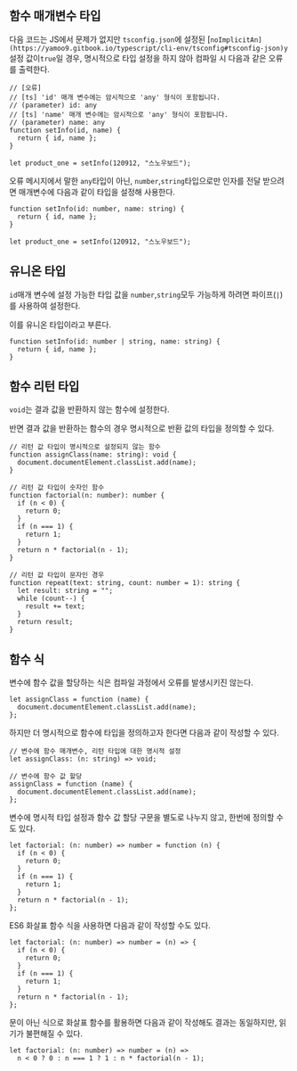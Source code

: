 ## 함수 매개변수 타입

다음 코드는 JS에서 문제가 없지만 `tsconfig.json`에 설정된 [`noImplicitAn](https://yamoo9.gitbook.io/typescript/cli-env/tsconfig#tsconfig-json)y`설정 값이`true`일 경우, 명시적으로 타입 설정을 하지 않아 컴파일 시 다음과 같은 오류를 출력한다.

```tsx
// [오류]
// [ts] 'id' 매개 변수에는 암시적으로 'any' 형식이 포함됩니다.
// (parameter) id: any
// [ts] 'name' 매개 변수에는 암시적으로 'any' 형식이 포함됩니다.
// (parameter) name: any
function setInfo(id, name) {
  return { id, name };
}

let product_one = setInfo(120912, "스노우보드");
```

오류 메시지에서 말한 `any`타입이 아닌, `number`,`string`타입으로만 인자를 전달 받으려면 매개변수에 다음과 같이 타입을 설정해 사용한다.

```tsx
function setInfo(id: number, name: string) {
  return { id, name };
}

let product_one = setInfo(120912, "스노우보드");
```

## 유니온 타입

`id`매개 변수에 설정 가능한 타입 값을 `number`,`string`모두 가능하게 하려면 파이프(`|`)를 사용하여 설정한다.

이를 유니온 타입이라고 부른다.

```tsx
function setInfo(id: number | string, name: string) {
  return { id, name };
}
```

## 함수 리턴 타입

`void`는 결과 값을 반환하지 않는 함수에 설정한다.

반면 결과 값을 반환하는 함수의 경우 명시적으로 반환 값의 타입을 정의할 수 있다.

```tsx
// 리턴 값 타입이 명시적으로 설정되지 않는 함수
function assignClass(name: string): void {
  document.documentElement.classList.add(name);
}

// 리턴 값 타입이 숫자인 함수
function factorial(n: number): number {
  if (n < 0) {
    return 0;
  }
  if (n === 1) {
    return 1;
  }
  return n * factorial(n - 1);
}

// 리턴 값 타입이 문자인 경우
function repeat(text: string, count: number = 1): string {
  let result: string = "";
  while (count--) {
    result += text;
  }
  return result;
}
```

## 함수 식

변수에 함수 값을 할당하는 식은 컴파일 과정에서 오류를 발생시키진 않는다.

```tsx
let assignClass = function (name) {
  document.documentElement.classList.add(name);
};
```

하지만 더 명시적으로 함수에 타입을 정의하고자 한다면 다음과 같이 작성할 수 있다.

```tsx
// 변수에 함수 매개변수, 리턴 타입에 대한 명시적 설정
let assignClass: (n: string) => void;

// 변수에 함수 값 할당
assignClass = function (name) {
  document.documentElement.classList.add(name);
};
```

변수에 명시적 타입 설정과 함수 값 할당 구문을 별도로 나누지 않고, 한번에 정의할 수도 있다.

```tsx
let factorial: (n: number) => number = function (n) {
  if (n < 0) {
    return 0;
  }
  if (n === 1) {
    return 1;
  }
  return n * factorial(n - 1);
};
```

ES6 화살표 함수 식을 사용하면 다음과 같이 작성할 수도 있다.

```tsx
let factorial: (n: number) => number = (n) => {
  if (n < 0) {
    return 0;
  }
  if (n === 1) {
    return 1;
  }
  return n * factorial(n - 1);
};
```

문이 아닌 식으로 화살표 함수를 활용하면 다음과 같이 작성해도 결과는 동일하지만, 읽기가 불편해질 수 있다.

```tsx
let factorial: (n: number) => number = (n) =>
  n < 0 ? 0 : n === 1 ? 1 : n * factorial(n - 1);
```
